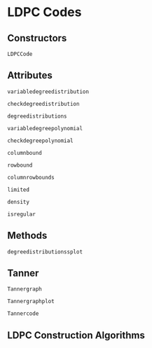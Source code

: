 # LDPC Codes

## Constructors

```@docs
LDPCCode
```

## Attributes

```@docs
variabledegreedistribution
```

```@docs
checkdegreedistribution
```

```@docs
degreedistributions
```

```@docs
variabledegreepolynomial
```

```@docs
checkdegreepolynomial
```

```@docs
columnbound
```

```@docs
rowbound
```

```@docs
columnrowbounds
```

```@docs
limited
```

```@docs
density
```

```@docs
isregular
```

## Methods

```@docs
degreedistributionssplot
```

## Tanner

```@docs
Tannergraph
```

```@docs
Tannergraphplot
```

```@docs
Tannercode
```

## LDPC Construction Algorithms
